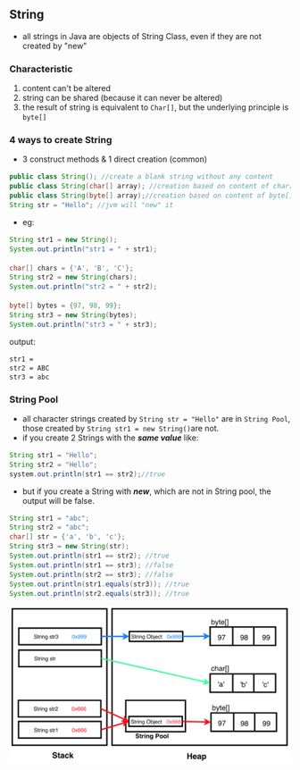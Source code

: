 ## String

- all strings in Java are objects of String Class, even if they are not created by "new"

### Characteristic
1. content can't be altered
2. string can be shared (because it can never be altered)
3. the result of string is equivalent to `Char[]`, but the underlying principle is `byte[]`

### 4 ways to create String

- 3 construct methods & 1 direct creation (common)

```java
public class String(); //create a blank string without any content
public class String(char[] array); //creation based on content of char[]
public class String(byte[] array);//creation based on content of byte[]
String str = "Hello"; //jvm will "new" it
```
- eg:
```java
String str1 = new String();
System.out.println("str1 = " + str1);

char[] chars = {'A', 'B', 'C'};
String str2 = new String(chars);
System.out.println("str2 = " + str2);

byte[] bytes = {97, 98, 99};
String str3 = new String(bytes);
System.out.println("str3 = " + str3);
```
output:
```
str1 = 
str2 = ABC
str3 = abc
```

### String Pool

- all character strings created by `String str = "Hello"` are in `String Pool`, those created by `String str1 = new String()`are not. 
- if you create 2 Strings with the ***same value*** like:

```java
String str1 = "Hello";
String str2 = "Hello";
system.out.println(str1 == str2);//true
```
- but if you create a String with ***new***, which are not in String pool, the output will be false.

```java
String str1 = "abc";
String str2 = "abc";
char[] str = {'a', 'b', 'c'};
String str3 = new String(str);
System.out.println(str1 == str2); //true
System.out.println(str1 == str3); //false
System.out.println(str2 == str3); //false
System.out.println(str1.equals(str3)); //true
System.out.println(str2.equals(str3)); //true
```

![String Pool](https://github.com/IceCoffee98/Java_Basic_Course/raw/master/img/String%20Pool.png)



